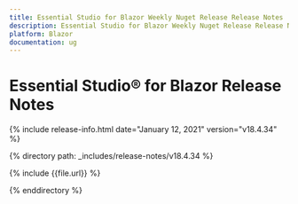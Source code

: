 ```yaml
---
title: Essential Studio for Blazor Weekly Nuget Release Release Notes  
description: Essential Studio for Blazor Weekly Nuget Release Release Notes  
platform: Blazor
documentation: ug
---
```


# Essential Studio&reg; for Blazor  Release Notes  

{% include release-info.html date="January 12, 2021"  version="v18.4.34" %} 

{% directory path: _includes/release-notes/v18.4.34 %}

{% include {{file.url}} %}

{% enddirectory %}


